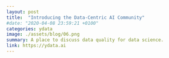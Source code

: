 ```yaml
---
layout: post
title:  "Introducing the Data-Centric AI Community"
#date: "2020-04-08 23:59:21 +0100"
categories: ydata
image: ./assets/blog/06.png
summary: A place to discuss data quality for data science.
link: https://ydata.ai
---
```

